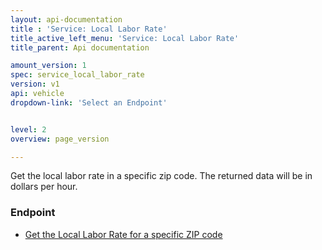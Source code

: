 ```yaml
---
layout: api-documentation
title : 'Service: Local Labor Rate'
title_active_left_menu: 'Service: Local Labor Rate'
title_parent: Api documentation

amount_version: 1
spec: service_local_labor_rate
version: v1
api: vehicle
dropdown-link: 'Select an Endpoint'


level: 2
overview: page_version

---
```


<div class="info-message">
 Get the local labor rate in a specific zip code. The returned data will be in dollars per hour.
</div>

### Endpoint

* [Get the Local Labor Rate for a specific ZIP code](/api-documentation/vehicle/service_local_labor_rate/v1/ziplaborrate/api-description.html)
